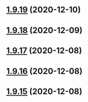 ## [1.9.19](https://github.com/dds/aoc2020/compare/v1.9.18...v1.9.19) (2020-12-10)



## [1.9.18](https://github.com/dds/aoc2020/compare/v1.9.17...v1.9.18) (2020-12-09)



## [1.9.17](https://github.com/dds/aoc2020/compare/v1.9.16...v1.9.17) (2020-12-08)



## [1.9.16](https://github.com/dds/aoc2020/compare/v1.9.15...v1.9.16) (2020-12-08)



## [1.9.15](https://github.com/dds/aoc2020/compare/v1.9.14...v1.9.15) (2020-12-08)



